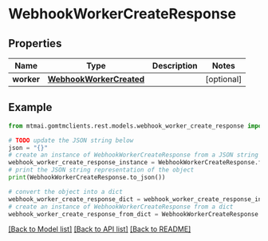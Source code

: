 # WebhookWorkerCreateResponse


## Properties

Name | Type | Description | Notes
------------ | ------------- | ------------- | -------------
**worker** | [**WebhookWorkerCreated**](WebhookWorkerCreated.md) |  | [optional] 

## Example

```python
from mtmai.gomtmclients.rest.models.webhook_worker_create_response import WebhookWorkerCreateResponse

# TODO update the JSON string below
json = "{}"
# create an instance of WebhookWorkerCreateResponse from a JSON string
webhook_worker_create_response_instance = WebhookWorkerCreateResponse.from_json(json)
# print the JSON string representation of the object
print(WebhookWorkerCreateResponse.to_json())

# convert the object into a dict
webhook_worker_create_response_dict = webhook_worker_create_response_instance.to_dict()
# create an instance of WebhookWorkerCreateResponse from a dict
webhook_worker_create_response_from_dict = WebhookWorkerCreateResponse.from_dict(webhook_worker_create_response_dict)
```
[[Back to Model list]](../README.md#documentation-for-models) [[Back to API list]](../README.md#documentation-for-api-endpoints) [[Back to README]](../README.md)


